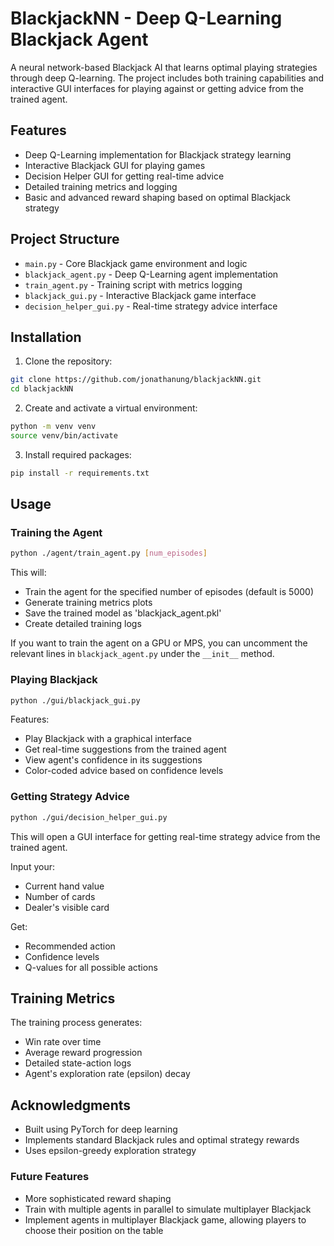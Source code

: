 
# BlackjackNN - Deep Q-Learning Blackjack Agent

A neural network-based Blackjack AI that learns optimal playing strategies through deep Q-learning. The project includes both training capabilities and interactive GUI interfaces for playing against or getting advice from the trained agent.

## Features

- Deep Q-Learning implementation for Blackjack strategy learning
- Interactive Blackjack GUI for playing games
- Decision Helper GUI for getting real-time advice
- Detailed training metrics and logging
- Basic and advanced reward shaping based on optimal Blackjack strategy

## Project Structure

- `main.py` - Core Blackjack game environment and logic
- `blackjack_agent.py` - Deep Q-Learning agent implementation
- `train_agent.py` - Training script with metrics logging
- `blackjack_gui.py` - Interactive Blackjack game interface
- `decision_helper_gui.py` - Real-time strategy advice interface

## Installation

1. Clone the repository:
```bash
git clone https://github.com/jonathanung/blackjackNN.git
cd blackjackNN
```

2. Create and activate a virtual environment:
```bash
python -m venv venv
source venv/bin/activate
```

3. Install required packages:
```bash
pip install -r requirements.txt
```

## Usage

### Training the Agent

```bash
python ./agent/train_agent.py [num_episodes]
```

This will:
- Train the agent for the specified number of episodes (default is 5000)
- Generate training metrics plots
- Save the trained model as 'blackjack_agent.pkl'
- Create detailed training logs

If you want to train the agent on a GPU or MPS, you can uncomment the relevant lines in `blackjack_agent.py` under the `__init__` method.

### Playing Blackjack

```bash
python ./gui/blackjack_gui.py
```

Features:
- Play Blackjack with a graphical interface
- Get real-time suggestions from the trained agent
- View agent's confidence in its suggestions
- Color-coded advice based on confidence levels

### Getting Strategy Advice

```bash
python ./gui/decision_helper_gui.py
```

This will open a GUI interface for getting real-time strategy advice from the trained agent.


Input your:
- Current hand value
- Number of cards
- Dealer's visible card

Get:
- Recommended action
- Confidence levels
- Q-values for all possible actions

## Training Metrics

The training process generates:
- Win rate over time
- Average reward progression
- Detailed state-action logs
- Agent's exploration rate (epsilon) decay


## Acknowledgments

- Built using PyTorch for deep learning
- Implements standard Blackjack rules and optimal strategy rewards
- Uses epsilon-greedy exploration strategy

### Future Features
- More sophisticated reward shaping
- Train with multiple agents in parallel to simulate multiplayer Blackjack
- Implement agents in multiplayer Blackjack game, allowing players to choose their position on the table

